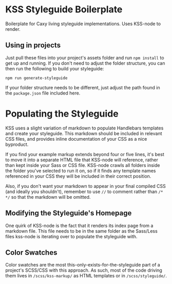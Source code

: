 # KSS Styleguide Boilerplate

Boilerplate for Caxy living styleguide implementations. Uses KSS-node to render.

## Using in projects

Just pull these files into your project's assets folder and run `npm install` to get up and running. If you don't need to adjust the folder structure, you can then run the following to build your styleguide:

`npm run generate-styleguide`

If your folder structure needs to be different, just adjust the path found in the `package.json` file included here.

# Populating the Styleguide

KSS uses a slight variation of markdown to populate Handlebars templates and create your styleguide. This markdown should be included in relevant CSS files, and provides inline documentation of your CSS as a nice byproduct.

If you find your example markup extends beyond four or five lines, it's best to move it into a separate HTML file that KSS-node will reference, rather than kept inside your Sass or CSS file. KSS-node crawls all folders inside the folder you've selected to run it on, so if it finds any template names referenced in your CSS they will be included in their correct position.

Also, if you don't want your markdown to appear in your final compiled CSS (and ideally you shouldn't), remember to use `//` to comment rather than `/* */` so that the markdown will be omitted.

## Modifying the Styleguide's Homepage

One quirk of KSS-node is the fact that it renders its index page from a markdown file. This file needs to be in the same folder as the Sass/Less files kss-node is iterating over to populate the styleguide with.

## Color Swatches

Color swatches are the most this-only-exists-for-the-styleguide part of a project's SCSS/CSS with this approach. As such, most of the code driving them lives in `/scss/kss-markup/` as HTML templates  or in `/scss/styleguide/`.
